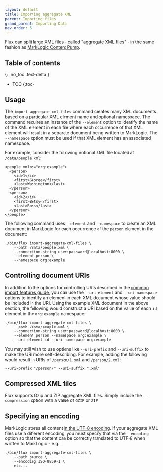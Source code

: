 ```yaml
---
layout: default
title: Importing aggregate XML
parent: Importing files
grand_parent: Importing Data
nav_order: 5
---
```


Flux can split large XML files - called "aggregate XML files" - in the same fashion as 
[MarkLogic Content Pump](https://docs.marklogic.com/11.0/guide/mlcp-guide/en/importing-content-into-marklogic-server/splitting-large-xml-files-into-multiple-documents.html). 

## Table of contents
{: .no_toc .text-delta }

- TOC
{:toc}

## Usage

The `import-aggregate-xml-files` command creates many XML documents based on a particular XML element name and
optional namespace. The command requires an instance of the `--element` option to identify the name of the XML element
in each file where each occurrence of that XML element will result in a separate document being written to MarkLogic. 
The `--namespace` option must be used if that XML element has an associated namespace.

For example, consider the following notional XML file located at `/data/people.xml`:

```
<people xmlns="org:example">
  <person>
    <id>1</id>
    <first>George</first>
    <last>Washington</last>
  </person>
  <person>
    <id>2</id>
    <first>Betsy</first>
    <last>Ross</last>
  </person>
</people>
```

The following command uses `--element` and `--namespace` to create an XML document in MarkLogic for each occurrence
of the `person` element in the document:

```
./bin/flux import-aggregate-xml-files \
    --path /data/people.xml \
    --connection-string user:password@localhost:8000 \
    --element person \
    --namespace org:example
```

## Controlling document URIs

In addition to the options for controlling URIs described in the [common import features guide](../common-import-features.md), 
you can use the `--uri-element` and `--uri-namespace` options to identify an element in each XML document whose value should
be included in the URI. Using the example XML document in the above section, the following would construct a URI 
based on the value of each `id` element in the `org:example` namespace:

```
./bin/flux import-aggregate-xml-files \
    --path /data/people.xml \
    --connection-string user:password@localhost:8000 \
    --element person --namespace org:example \
    --uri-element id --uri-namespace org:example
```

You may still wish to use options like `--uri-prefix` and `--uri-suffix` to make the URI more self-describing. For
example, adding the following would result in URIs of `/person/1.xml` and `/person/2.xml`:

    --uri-prefix "/person/" --uri-suffix ".xml"

## Compressed XML files

Flux supports Gzip and ZIP aggregate XML files. Simply include the `--compression` option with a value of `GZIP` or 
`ZIP`.

## Specifying an encoding

MarkLogic stores all content 
[in the UTF-8 encoding](https://docs.marklogic.com/guide/search-dev/encodings_collations#id_87576).
If your aggregate XML files use a different encoding, you must specify that via the `--encoding` option so that 
the content can be correctly translated to UTF-8 when written to MarkLogic - e.g.:

```
./bin/flux import-aggregate-xml-files \
    --path source \
    --encoding ISO-8859-1 \
    etc...
```
